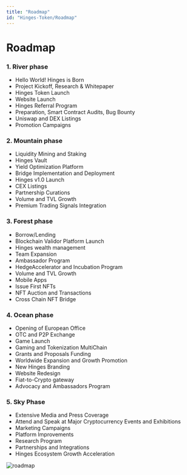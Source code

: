 ```yaml
---
title: "Roadmap"
id: "Hinges-Token/Roadmap"
---
```



# Roadmap


<!-- markdownlint-disable MD036 -->

### 1. River phase

* Hello World! Hinges is Born
* Project Kickoff, Research & Whitepaper
* Hinges Token Launch
* Website Launch
* Hinges Referral Program
* Preparation, Smart Contract Audits, Bug Bounty
* Uniswap and DEX Listings
* Promotion Campaigns

### 2. Mountain phase

* Liquidity Mining and Staking
* Hinges Vault
* Yield Optimization Platform
* Bridge Implementation and Deployment
* Hinges v1.0 Launch
* CEX Listings
* Partnership Curations
* Volume and TVL Growth
* Premium Trading Signals Integration

### 3. Forest phase

* Borrow/Lending
* Blockchain Validor Platform Launch
* Hinges wealth management
* Team Expansion
* Ambassador Program
* HedgeAccelerator and Incubation Program
* Volume and TVL Growth
* Mobile Apps
* Issue First NFTs
* NFT Auction and Transactions
* Cross Chain NFT Bridge

### 4. Ocean phase

* Opening of European Office
* OTC and P2P Exchange
* Game Launch
* Gaming and Tokenization MultiChain
* Grants and Proposals Funding
* Worldwide Expansion and Growth Promotion
* New Hinges Branding
* Website Redesign
* Fiat-to-Crypto gateway
* Advocacy and Ambassadors Program

### 5. Sky Phase

* Extensive Media and Press Coverage
* Attend and Speak at Major Cryptocurrency Events and Exhibitions
* Marketing Campaigns
* Platform Improvements
* Research Program
* Partnerships and Integrations
* Hinges Ecosystem Growth Acceleration

![roadmap](https://www.hedgeplus.io/images/roadmap.svg)
    



